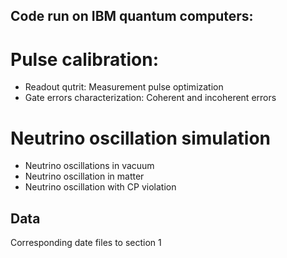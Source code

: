 ## Code run on IBM quantum computers: 
# Pulse calibration:
- Readout qutrit: Measurement pulse optimization
- Gate errors characterization: Coherent and incoherent errors
# Neutrino oscillation simulation
- Neutrino oscillations in vacuum
- Neutrino oscillation in matter
- Neutrino oscillation with CP violation
## Data 
Corresponding date files to section 1
